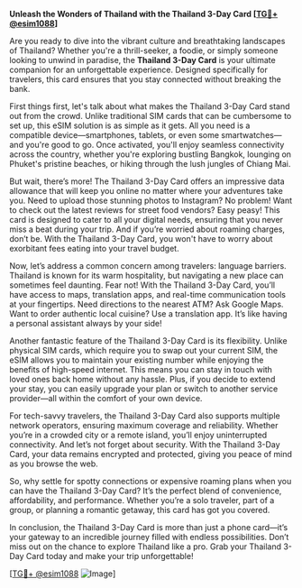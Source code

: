 **Unleash the Wonders of Thailand with the Thailand 3-Day Card [[TG💪+ @esim1088](https://t.me/s/esim1088)]**

Are you ready to dive into the vibrant culture and breathtaking landscapes of Thailand? Whether you're a thrill-seeker, a foodie, or simply someone looking to unwind in paradise, the **Thailand 3-Day Card** is your ultimate companion for an unforgettable experience. Designed specifically for travelers, this card ensures that you stay connected without breaking the bank.

First things first, let's talk about what makes the Thailand 3-Day Card stand out from the crowd. Unlike traditional SIM cards that can be cumbersome to set up, this eSIM solution is as simple as it gets. All you need is a compatible device—smartphones, tablets, or even some smartwatches—and you're good to go. Once activated, you'll enjoy seamless connectivity across the country, whether you're exploring bustling Bangkok, lounging on Phuket's pristine beaches, or hiking through the lush jungles of Chiang Mai.

But wait, there’s more! The Thailand 3-Day Card offers an impressive data allowance that will keep you online no matter where your adventures take you. Need to upload those stunning photos to Instagram? No problem! Want to check out the latest reviews for street food vendors? Easy peasy! This card is designed to cater to all your digital needs, ensuring that you never miss a beat during your trip. And if you’re worried about roaming charges, don’t be. With the Thailand 3-Day Card, you won't have to worry about exorbitant fees eating into your travel budget.

Now, let’s address a common concern among travelers: language barriers. Thailand is known for its warm hospitality, but navigating a new place can sometimes feel daunting. Fear not! With the Thailand 3-Day Card, you’ll have access to maps, translation apps, and real-time communication tools at your fingertips. Need directions to the nearest ATM? Ask Google Maps. Want to order authentic local cuisine? Use a translation app. It’s like having a personal assistant always by your side!

Another fantastic feature of the Thailand 3-Day Card is its flexibility. Unlike physical SIM cards, which require you to swap out your current SIM, the eSIM allows you to maintain your existing number while enjoying the benefits of high-speed internet. This means you can stay in touch with loved ones back home without any hassle. Plus, if you decide to extend your stay, you can easily upgrade your plan or switch to another service provider—all within the comfort of your own device.

For tech-savvy travelers, the Thailand 3-Day Card also supports multiple network operators, ensuring maximum coverage and reliability. Whether you’re in a crowded city or a remote island, you’ll enjoy uninterrupted connectivity. And let’s not forget about security. With the Thailand 3-Day Card, your data remains encrypted and protected, giving you peace of mind as you browse the web.

So, why settle for spotty connections or expensive roaming plans when you can have the Thailand 3-Day Card? It’s the perfect blend of convenience, affordability, and performance. Whether you’re a solo traveler, part of a group, or planning a romantic getaway, this card has got you covered.

In conclusion, the Thailand 3-Day Card is more than just a phone card—it’s your gateway to an incredible journey filled with endless possibilities. Don’t miss out on the chance to explore Thailand like a pro. Grab your Thailand 3-Day Card today and make your trip unforgettable!

[[TG💪+ @esim1088](https://t.me/s/esim1088) ![Image](https://i.postimg.cc/Y0z9fWf4/image.png)]